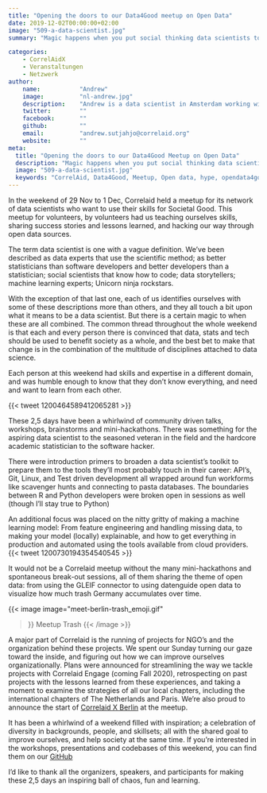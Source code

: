 ```yaml
---
title: "Opening the doors to our Data4Good meetup on Open Data"
date: 2019-12-02T00:00:00+02:00
image: "509-a-data-scientist.jpg"
summary: "Magic happens when you put social thinking data scientists together in a space for a weekend."

categories:       
    - CorrelAidX
    - Veranstaltungen
    - Netzwerk
author: 
    name:           "Andrew"
    image:          "nl-andrew.jpg"
    description:    "Andrew is a data scientist in Amsterdam working with Search and Recommender Systems. He's currently also busy making the Dutch chapter of Correlaid a success."
    twitter:        ""
    facebook:       ""
    github:         ""
    email:          "andrew.sutjahjo@correlaid.org"
    website:        ""
meta:
  title: "Opening the doors to our Data4Good Meetup on Open Data"
  description: "Magic happens when you put social thinking data scientists together in a space for a weekend."
  image: "509-a-data-scientist.jpg"
  keywords: "CorrelAid, Data4Good, Meetup, Open data, hype, opendata4good"
---
```



In the weekend of 29 Nov to 1 Dec, Correlaid held a meetup for its network of data scientists who want to use their skills for Societal Good. This meetup for volunteers, by volunteers had us teaching ourselves skills, sharing success stories and lessons learned, and hacking our way through open data sources.  


The term data scientist is one with a vague definition. We’ve been described as data experts that use the scientific method; as better statisticians than software developers and better developers than a statistician; social scientists that know how to code; data storytellers; machine learning experts; Unicorn ninja rockstars.


With the exception of that last one, each of us identifies ourselves with some of these descriptions more than others, and they all touch a bit upon what it means to be a data scientist. But there is a certain magic to when these are all combined. The common thread throughout the whole weekend is that each and every person there is convinced that data, stats and tech should be used to benefit society as a whole, and the best bet to make that change is in the combination of the multitude of disciplines attached to data science. 


Each person at this weekend had skills and expertise in a different domain, and was humble enough to know that they don’t know everything, and need and want to learn from each other. 

{{< tweet 1200464589412065281 >}}

These 2,5 days have been a whirlwind of community driven talks, workshops, brainstorms and mini-hackathons. There was something for the aspiring data scientist to the seasoned veteran in the field and the hardcore academic statistician to the software hacker.


There were introduction primers to broaden a data scientist’s toolkit to prepare them to the tools they’ll most probably touch in their career: API’s, Git, Linux, and Test driven development all wrapped around fun workforms like scavenger hunts and connecting to pasta databases. The boundaries between R and Python developers were broken open in sessions as well (though I’ll stay true to Python) 


An additional focus was placed on the nitty gritty of making a machine learning model: From feature engineering and handling missing data, to making your model (locally) explainable, and how to get everything in production and automated using the tools available from cloud providers. 
{{< tweet 1200730194354540545 >}}

It would not be a Correlaid meetup without the many mini-hackathons and spontaneous break-out sessions, all of them sharing the theme of open data: from using the GLEIF connector to using datenguide open data to visualize how much trash Germany accumulates over time.


{{< image 
    image="meet-berlin-trash_emoji.gif"
>}}
Meetup Trash
{{< /image >}}


A major part of Correlaid is the running of projects for NGO’s and the organization behind these projects. We spent our Sunday turning our gaze toward the inside, and figuring out how we can improve ourselves organizationally. Plans were announced for streamlining  the way we tackle projects with Correlaid Engage (coming Fall 2020), retrospecting on past projects with the lessons learned from these experiences, and taking a moment to examine the strategies of all our local chapters, including the international chapters of The Netherlands and Paris. We’re also proud to announce the start of [Correlaid X Berlin](https://correlaid.org/en/correlaid-x/berlin/) at the meetup.


It has been a whirlwind of a weekend filled with inspiration; a celebration of diversity in backgrounds, people, and skillsets; all with the shared goal to improve ourselves, and help society at the same time. If you’re interested in the workshops, presentations and codebases of this weekend, you can find them on our [GitHub](https://correlaid.github.io/workshops/germany-meetups.html#november-2019-berlin)


I’d like to thank all the organizers, speakers, and participants for making these 2,5 days an inspiring ball of chaos, fun and learning.


